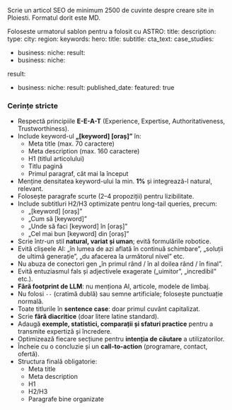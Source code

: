 
Scrie un articol SEO de minimum 2500 de cuvinte despre creare site in Ploiesti. Formatul dorit este MD.

Foloseste urmatorul sablon pentru a folosit cu ASTRO:
title:
description:
type: 
city: 
region: 
keywords:
hero:
title:
subtitle:
cta_text:
case_studies:

- business: 
niche: 
result:
- business: 
niche:

result:
- business: 
niche: 
result: 
published_date: 
featured: true

### Cerințe stricte
- Respectă principiile **E-E-A-T** (Experience, Expertise, Authoritativeness, Trustworthiness).  
- Include keyword-ul **„[keyword] [oraș]”** în:  
  - Meta title (max. 70 caractere)  
  - Meta description (max. 160 caractere)  
  - H1 (titlul articolului)  
  - Titlu pagină  
  - Primul paragraf, cât mai la început  
- Menține densitatea keyword-ului la min. **1%** și integrează-l natural, relevant.  
- Folosește paragrafe scurte (2–4 propoziții) pentru lizibilitate.  
- Include subtitluri H2/H3 optimizate pentru long-tail queries, precum:  
  - „[keyword] [oraș]”  
  - „Cum să [keyword]”  
  - „Unde să faci [keyword] în [oraș]”  
  - „Cel mai bun [keyword] din [oraș]”  
- Scrie într-un stil **natural, variat și uman**; evită formulările robotice.  
- Evită clișeele AI: „în lumea de azi aflată în continuă schimbare”, „soluții de ultimă generație”, „du afacerea la următorul nivel” etc.  
- Nu abuza de conectori gen „în primul rând / în al doilea rând / în final”.  
- Evită entuziasmul fals și adjectivele exagerate („uimitor”, „incredibil” etc.).  
- **Fără footprint de LLM**: nu menționa AI, articole, modele de limbaj.  
- Nu folosi `--` (cratimă dublă) sau semne artificiale; folosește punctuație normală.  
- Toate titlurile în **sentence case**: doar primul cuvânt capitalizat.  
- Scrie **fără diacritice** (doar litere latine standard).  
- Adaugă **exemple, statistici, comparații și sfaturi practice** pentru a transmite expertiză și încredere.  
- Optimizează fiecare secțiune pentru **intenția de căutare** a utilizatorilor.  
- Încheie cu o concluzie și un **call-to-action** (programare, contact, ofertă).  
- Structura finală obligatorie:  
  - Meta title  
  - Meta description  
  - H1  
  - H2/H3  
  - Paragrafe bine organizate  